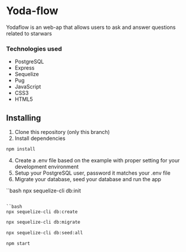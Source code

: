# Yoda-flow

Yodaflow is an web-ap that allows users to ask and answer questions related to starwars

### Technologies used

* PostgreSQL
* Express
* Sequelize
* Pug
* JavaScript
* CSS3
* HTML5

## Installing
1. Clone this repository (only this branch)
2. Install dependencies
```bash
npm install
```
4. Create a .env file based on the example with proper setting for your development environment
5. Setup your PostgreSQL user, password it matches your .env file
7. Migrate your database, seed your database and run the app

``bash
npx sequelize-cli db:init
```

``bash
npx sequelize-cli db:create
```

```bash
npx sequelize-cli db:migrate
```

```bash
npx sequelize-cli db:seed:all
```

```bash
npm start
```
